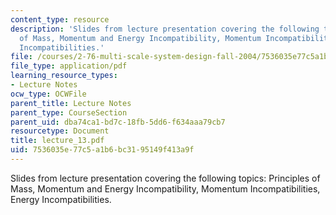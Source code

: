 ```yaml
---
content_type: resource
description: 'Slides from lecture presentation covering the following topics: Principles
  of Mass, Momentum and Energy Incompatibility, Momentum Incompatibilities, Energy
  Incompatibilities.'
file: /courses/2-76-multi-scale-system-design-fall-2004/7536035e77c5a1b6bc3195149f413a9f_lecture_13.pdf
file_type: application/pdf
learning_resource_types:
- Lecture Notes
ocw_type: OCWFile
parent_title: Lecture Notes
parent_type: CourseSection
parent_uid: dba74ca1-bd7c-18fb-5dd6-f634aaa79cb7
resourcetype: Document
title: lecture_13.pdf
uid: 7536035e-77c5-a1b6-bc31-95149f413a9f
---
```

Slides from lecture presentation covering the following topics: Principles of Mass, Momentum and Energy Incompatibility, Momentum Incompatibilities, Energy Incompatibilities.

